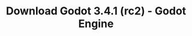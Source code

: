 ---
# Generated by /tools/generators/src/download_archive_generator !!! do not edit by hand !!!
title: 'Download Godot 3.4.1 (rc2) - Godot Engine'
type: 'download/archive'
name: '3.4.1'
flavor: 'rc2'
release_date: '2021-12-08T03:00:00-00:00'
release_notes: 'article/release-candidate-godot-3-4-1-rc-2/'
primaryPlatforms:
  - 'android.apk'
  - 'macos.universal'
  - 'windows.64'
  - 'linux_server.headless.64'
  - 'web'
  - 'templates'
links:
  android.apk:
    name: 'android.apk'
    title: 'Android'
    caption: 'APK Universal (ARM64 + ARMv7 + x86_64 + x86)'
    tags:
      - 'APK download'
      - 'ARM64/v7'
      - 'x86 (64 & 32 bit)'
    hosts:
      github_builds:
        regular: 'https://github.com/godotengine/godot-builds/releases/download/3.4.1-rc2/Godot_v3.4.1-rc2_android_editor.apk'
        mono: '#'
      github:
        regular: 'https://github.com/godotengine/godot/releases/download/3.4.1-rc2/Godot_v3.4.1-rc2_android_editor.apk'
        mono: '#'
  macos.universal:
    name: 'macos.universal'
    title: 'macOS'
    caption: 'Universal (x86_64 + Silício da Apple)'
    tags:
      - 'Intel/Apple Silicon'
      - '64 bit'
    hosts:
      github_builds:
        regular: 'https://github.com/godotengine/godot-builds/releases/download/3.4.1-rc2/Godot_v3.4.1-rc2_osx.universal.zip'
        mono: 'https://github.com/godotengine/godot-builds/releases/download/3.4.1-rc2/Godot_v3.4.1-rc2_mono_osx.universal.zip'
      github:
        regular: 'https://github.com/godotengine/godot/releases/download/3.4.1-rc2/Godot_v3.4.1-rc2_osx.universal.zip'
        mono: 'https://github.com/godotengine/godot/releases/download/3.4.1-rc2/Godot_v3.4.1-rc2_mono_osx.universal.zip'
  windows.64:
    name: 'windows.64'
    title: 'Windows'
    caption: 'Padrão (x86_64)'
    tags:
      - '64 bit'
    hosts:
      github_builds:
        regular: 'https://github.com/godotengine/godot-builds/releases/download/3.4.1-rc2/Godot_v3.4.1-rc2_win64.exe.zip'
        mono: 'https://github.com/godotengine/godot-builds/releases/download/3.4.1-rc2/Godot_v3.4.1-rc2_mono_win64.zip'
      github:
        regular: 'https://github.com/godotengine/godot/releases/download/3.4.1-rc2/Godot_v3.4.1-rc2_win64.exe.zip'
        mono: 'https://github.com/godotengine/godot/releases/download/3.4.1-rc2/Godot_v3.4.1-rc2_mono_win64.zip'
  linux_server.headless.64:
    name: 'linux_server.headless.64'
    title: 'Linux Server'
    caption: 'Headless (x86_64)'
    tags:
      - '64 bit'
      - 'Headless'
    hosts:
      github_builds:
        regular: 'https://github.com/godotengine/godot-builds/releases/download/3.4.1-rc2/Godot_v3.4.1-rc2_linux_headless.64.zip'
        mono: 'https://github.com/godotengine/godot-builds/releases/download/3.4.1-rc2/Godot_v3.4.1-rc2_mono_linux_headless_64.zip'
      github:
        regular: 'https://github.com/godotengine/godot/releases/download/3.4.1-rc2/Godot_v3.4.1-rc2_linux_headless.64.zip'
        mono: 'https://github.com/godotengine/godot/releases/download/3.4.1-rc2/Godot_v3.4.1-rc2_mono_linux_headless_64.zip'
  web:
    name: 'web'
    title: 'Editor Web'
    caption: ''
    tags:
      - 'Self-hosted'
      - 'Cross-platform'
    hosts:
      github_builds:
        regular: 'https://github.com/godotengine/godot-builds/releases/download/3.4.1-rc2/Godot_v3.4.1-rc2_web_editor.zip'
        mono: '#'
      github:
        regular: 'https://github.com/godotengine/godot/releases/download/3.4.1-rc2/Godot_v3.4.1-rc2_web_editor.zip'
        mono: '#'
  linux.64:
    name: 'linux.64'
    title: 'Linux'
    caption: 'Padrão (x86_64)'
    tags:
      - '64 bit'
    hosts:
      github_builds:
        regular: 'https://github.com/godotengine/godot-builds/releases/download/3.4.1-rc2/Godot_v3.4.1-rc2_x11.64.zip'
        mono: 'https://github.com/godotengine/godot-builds/releases/download/3.4.1-rc2/Godot_v3.4.1-rc2_mono_x11_64.zip'
      github:
        regular: 'https://github.com/godotengine/godot/releases/download/3.4.1-rc2/Godot_v3.4.1-rc2_x11.64.zip'
        mono: 'https://github.com/godotengine/godot/releases/download/3.4.1-rc2/Godot_v3.4.1-rc2_mono_x11_64.zip'
  linux.32:
    name: 'linux.32'
    title: 'Linux'
    caption: 'Padrão (x86)'
    tags:
      - '32 bit'
    hosts:
      github_builds:
        regular: 'https://github.com/godotengine/godot-builds/releases/download/3.4.1-rc2/Godot_v3.4.1-rc2_x11.32.zip'
        mono: 'https://github.com/godotengine/godot-builds/releases/download/3.4.1-rc2/Godot_v3.4.1-rc2_mono_x11_32.zip'
      github:
        regular: 'https://github.com/godotengine/godot/releases/download/3.4.1-rc2/Godot_v3.4.1-rc2_x11.32.zip'
        mono: 'https://github.com/godotengine/godot/releases/download/3.4.1-rc2/Godot_v3.4.1-rc2_mono_x11_32.zip'
  windows.32:
    name: 'windows.32'
    title: 'Windows'
    caption: 'Padrão (x86)'
    tags:
      - '32 bit'
    hosts:
      github_builds:
        regular: 'https://github.com/godotengine/godot-builds/releases/download/3.4.1-rc2/Godot_v3.4.1-rc2_win32.exe.zip'
        mono: 'https://github.com/godotengine/godot-builds/releases/download/3.4.1-rc2/Godot_v3.4.1-rc2_mono_win32.zip'
      github:
        regular: 'https://github.com/godotengine/godot/releases/download/3.4.1-rc2/Godot_v3.4.1-rc2_win32.exe.zip'
        mono: 'https://github.com/godotengine/godot/releases/download/3.4.1-rc2/Godot_v3.4.1-rc2_mono_win32.zip'
  linux_server.64:
    name: 'linux_server.64'
    title: 'Servidor Linux'
    caption: 'Padrão (x86_64)'
    tags:
      - '64 bit'
    hosts:
      github_builds:
        regular: 'https://github.com/godotengine/godot-builds/releases/download/3.4.1-rc2/Godot_v3.4.1-rc2_linux_server.64.zip'
        mono: 'https://github.com/godotengine/godot-builds/releases/download/3.4.1-rc2/Godot_v3.4.1-rc2_mono_linux_server_64.zip'
      github:
        regular: 'https://github.com/godotengine/godot/releases/download/3.4.1-rc2/Godot_v3.4.1-rc2_linux_server.64.zip'
        mono: 'https://github.com/godotengine/godot/releases/download/3.4.1-rc2/Godot_v3.4.1-rc2_mono_linux_server_64.zip'
  aar_library:
    name: 'aar_library'
    title: 'Biblioteca de AAR'
    caption: ''
    tags:
      - 'Android plugins'
      - 'Java'
      - 'Kotlin'
    hosts:
      github_builds:
        regular: 'https://github.com/godotengine/godot-builds/releases/download/3.4.1-rc2/godot-lib.3.4.1.rc2.release.aar'
        mono: 'https://github.com/godotengine/godot-builds/releases/download/3.4.1-rc2/godot-lib.3.4.1.rc2.mono.release.aar'
      github:
        regular: 'https://github.com/godotengine/godot/releases/download/3.4.1-rc2/godot-lib.3.4.1.rc2.release.aar'
        mono: 'https://github.com/godotengine/godot/releases/download/3.4.1-rc2/godot-lib.3.4.1.rc2.mono.release.aar'
  templates:
    name: 'templates'
    title: 'Modelos de exportação'
    caption: ''
    tags:
      - 'Utilizado para exportar os seus jogos para todas as plataformas suportadas'
    hosts:
      github_builds:
        regular: 'https://github.com/godotengine/godot-builds/releases/download/3.4.1-rc2/Godot_v3.4.1-rc2_export_templates.tpz'
        mono: 'https://github.com/godotengine/godot-builds/releases/download/3.4.1-rc2/Godot_v3.4.1-rc2_mono_export_templates.tpz'
      github:
        regular: 'https://github.com/godotengine/godot/releases/download/3.4.1-rc2/Godot_v3.4.1-rc2_export_templates.tpz'
        mono: 'https://github.com/godotengine/godot/releases/download/3.4.1-rc2/Godot_v3.4.1-rc2_mono_export_templates.tpz'
---